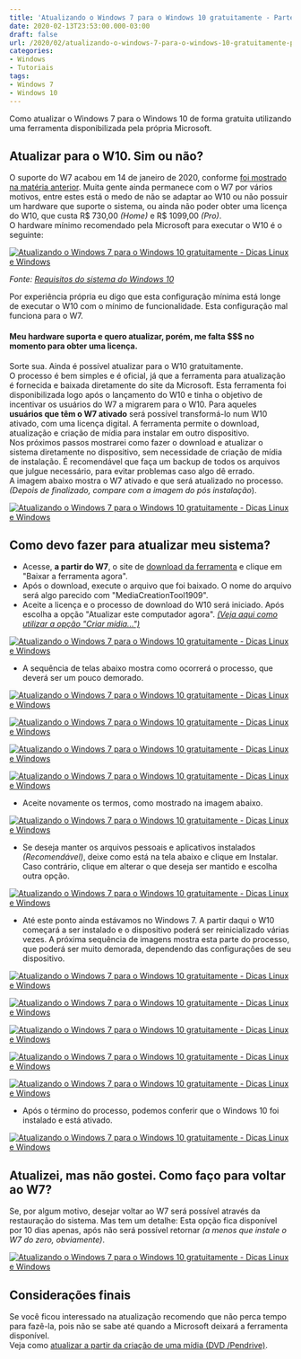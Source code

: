 ```yaml
---
title: 'Atualizando o Windows 7 para o Windows 10 gratuitamente - Parte 1'
date: 2020-02-13T23:53:00.000-03:00
draft: false
url: /2020/02/atualizando-o-windows-7-para-o-windows-10-gratuitamente-pt-1.html
categories:
- Windows
- Tutoriais
tags: 
- Windows 7
- Windows 10
---
```


Como atualizar o Windows 7 para o Windows 10 de forma gratuita utilizando uma ferramenta disponibilizada pela própria Microsoft.

<!--more-->

## Atualizar para o W10. Sim ou não?

  
O suporte do W7 acabou em 14 de janeiro de 2020, conforme [foi mostrado na matéria anterior](https://info.wsouza.com.br/2020/01/suporte-do-windows-7-acaba-em-14012020.html). Muita gente ainda permanece com o W7 por vários motivos, entre estes está o medo de não se adaptar ao W10 ou não possuir um hardware que suporte o sistema, ou ainda não poder obter uma licença do W10, que custa R$ 730,00 _(Home)_ e R$ 1099,00 _(Pro)_.  
O hardware mínimo recomendado pela Microsoft para executar o W10 é o seguinte:  

[![Atualizando o Windows 7 para o Windows 10 gratuitamente - Dicas Linux e Windows](https://4.bp.blogspot.com/-I-AFSWoIl3E/XkYRbEWHF9I/AAAAAAAAN7A/8YbyMN1ajmUIyMo6eJu7Wrg0JsntGsh1QCNcBGAsYHQ/s1600/26.png "Atualizando o Windows 7 para o Windows 10 gratuitamente - Dicas Linux e Windows")](https://4.bp.blogspot.com/-I-AFSWoIl3E/XkYRbEWHF9I/AAAAAAAAN7A/8YbyMN1ajmUIyMo6eJu7Wrg0JsntGsh1QCNcBGAsYHQ/s1600/26.png)

_Fonte: [Requisitos do sistema do Windows 10](https://www.microsoft.com/pt-br/windows/windows-10-specifications#primaryR2)_  
  
Por experiência própria eu digo que esta configuração mínima está longe de executar o W10 com o mínimo de funcionalidade. Esta configuração mal funciona para o W7.  
  

#### Meu hardware suporta e quero atualizar, porém, me falta $$$ no momento para obter uma licença.

  
Sorte sua. Ainda é possível atualizar para o W10 gratuitamente.  
O processo é bem simples e é oficial, já que a ferramenta para atualização é fornecida e baixada diretamente do site da Microsoft. Esta ferramenta foi disponibilizada logo após o lançamento do W10 e tinha o objetivo de incentivar os usuários do W7 a migrarem para o W10. Para aqueles **usuários que têm o W7 ativado** será possível transformá-lo num W10 ativado, com uma licença digital. A ferramenta permite o download, atualização e criação de mídia para instalar em outro dispositivo.  
Nos próximos passos mostrarei como fazer o download e atualizar o sistema diretamente no dispositivo, sem necessidade de criação de mídia de instalação. É recomendável que faça um backup de todos os arquivos que julgue necessário, para evitar problemas caso algo dê errado.  
A imagem abaixo mostra o W7 ativado e que será atualizado no processo. _(Depois de finalizado, compare com a imagem do pós instalação_).  
  

[![Atualizando o Windows 7 para o Windows 10 gratuitamente - Dicas Linux e Windows](https://4.bp.blogspot.com/-XxFuzTDGf3Y/XkYWqetJXtI/AAAAAAAAN7Y/IZxfcyXkhmYwl3Gp9yolEjaCmh17uFTlwCNcBGAsYHQ/s640/00.png "Atualizando o Windows 7 para o Windows 10 gratuitamente - Dicas Linux e Windows")](https://4.bp.blogspot.com/-XxFuzTDGf3Y/XkYWqetJXtI/AAAAAAAAN7Y/IZxfcyXkhmYwl3Gp9yolEjaCmh17uFTlwCNcBGAsYHQ/s1600/00.png)
 

## Como devo fazer para atualizar meu sistema?

*   Acesse, **a partir do W7**, o site de [download da ferramenta](https://www.microsoft.com/pt-br/software-download/windows10?ranMID=43674&ranEAID=je6NUbpObpQ&ranSiteID=je6NUbpObpQ-dNM0_6BCl7IsYgp_bouV1w&epi=je6NUbpObpQ-dNM0_6BCl7IsYgp_bouV1w&irgwc=1&OCID=AID2000142_aff_7795_1243925&tduid=(ir__ukrhtqmlh9kft2gykk0sohzjx22xlugj0ywpggd100)(7795)(1243925)(je6NUbpObpQ-dNM0_6BCl7IsYgp_bouV1w)()&irclickid=_ukrhtqmlh9kft2gykk0sohzjx22xlugj0ywpggd100) e clique em "Baixar a ferramenta agora".
*   Após o download, execute o arquivo que foi baixado. O nome do arquivo será algo parecido com "MediaCreationTool1909".
*   Aceite a licença e o processo de download do W10 será iniciado. Após escolha a opção "Atualizar este computador agora". _[(Veja aqui como utilizar a opção "Criar mídia...")](https://info.wsouza.com.br/2020/02/atualizando-o-windows-7-para-o-windows-10-gratuitamente-pt-2.html)_

[![Atualizando o Windows 7 para o Windows 10 gratuitamente - Dicas Linux e Windows](https://1.bp.blogspot.com/-8lYTnFXuXSM/XkYCocjjZgI/AAAAAAAAN5A/WMu_RlFka9Yynit3DEyLD2rwL8w7MvQIACNcBGAsYHQ/s640/05.png "Atualizando o Windows 7 para o Windows 10 gratuitamente - Dicas Linux e Windows")](https://1.bp.blogspot.com/-8lYTnFXuXSM/XkYCocjjZgI/AAAAAAAAN5A/WMu_RlFka9Yynit3DEyLD2rwL8w7MvQIACNcBGAsYHQ/s1600/05.png)

*   A sequência de telas abaixo mostra como ocorrerá o processo, que deverá ser um pouco demorado.

[![Atualizando o Windows 7 para o Windows 10 gratuitamente - Dicas Linux e Windows](https://1.bp.blogspot.com/-VQLAANyRuC4/XkYCoA-wGaI/AAAAAAAAN48/QHlVZ4TiiGk2zUMAmpI_WF3FkKlWFlSqACNcBGAsYHQ/s640/06.png "Atualizando o Windows 7 para o Windows 10 gratuitamente - Dicas Linux e Windows")](https://1.bp.blogspot.com/-VQLAANyRuC4/XkYCoA-wGaI/AAAAAAAAN48/QHlVZ4TiiGk2zUMAmpI_WF3FkKlWFlSqACNcBGAsYHQ/s1600/06.png)

[![Atualizando o Windows 7 para o Windows 10 gratuitamente - Dicas Linux e Windows](https://1.bp.blogspot.com/-b4Xz9W2z_ME/XkYCoQoFlLI/AAAAAAAAN5E/Cj9o1UZsCxIvYO7Y6CTe7h2NjNOEyLgdgCNcBGAsYHQ/s640/08.png "Atualizando o Windows 7 para o Windows 10 gratuitamente - Dicas Linux e Windows")](https://1.bp.blogspot.com/-b4Xz9W2z_ME/XkYCoQoFlLI/AAAAAAAAN5E/Cj9o1UZsCxIvYO7Y6CTe7h2NjNOEyLgdgCNcBGAsYHQ/s1600/08.png)

[![Atualizando o Windows 7 para o Windows 10 gratuitamente - Dicas Linux e Windows](https://1.bp.blogspot.com/-t9NfoaYzE2Y/XkYCpIq5lgI/AAAAAAAAN5I/5XVVu76wxLAJOsXfA9Gcbau81s_9bxn0gCNcBGAsYHQ/s640/09.png "Atualizando o Windows 7 para o Windows 10 gratuitamente - Dicas Linux e Windows")](https://1.bp.blogspot.com/-t9NfoaYzE2Y/XkYCpIq5lgI/AAAAAAAAN5I/5XVVu76wxLAJOsXfA9Gcbau81s_9bxn0gCNcBGAsYHQ/s1600/09.png)

[![Atualizando o Windows 7 para o Windows 10 gratuitamente - Dicas Linux e Windows](https://1.bp.blogspot.com/-eyUt5X8AwP0/XkYEQHO9UcI/AAAAAAAAN5g/Y5EaS4UncYk3tmt_3pWQ4ADHyBRS0pyFQCNcBGAsYHQ/s640/11.png "Atualizando o Windows 7 para o Windows 10 gratuitamente - Dicas Linux e Windows")](https://1.bp.blogspot.com/-eyUt5X8AwP0/XkYEQHO9UcI/AAAAAAAAN5g/Y5EaS4UncYk3tmt_3pWQ4ADHyBRS0pyFQCNcBGAsYHQ/s1600/11.png)

*   Aceite novamente os termos, como mostrado na imagem abaixo.

[![Atualizando o Windows 7 para o Windows 10 gratuitamente - Dicas Linux e Windows](https://1.bp.blogspot.com/-MZWUOB5P7k0/XkYFkM82bKI/AAAAAAAAN5o/TN3qO51ZrRYlv548QVtLYnWyxvRzTqiEQCNcBGAsYHQ/s640/13.png "Atualizando o Windows 7 para o Windows 10 gratuitamente - Dicas Linux e Windows")](https://1.bp.blogspot.com/-MZWUOB5P7k0/XkYFkM82bKI/AAAAAAAAN5o/TN3qO51ZrRYlv548QVtLYnWyxvRzTqiEQCNcBGAsYHQ/s1600/13.png)

*   Se deseja manter os arquivos pessoais e aplicativos instalados _(Recomendável)_, deixe como está na tela abaixo e clique em Instalar. Caso contrário, clique em alterar o que deseja ser mantido e escolha outra opção.

[![Atualizando o Windows 7 para o Windows 10 gratuitamente - Dicas Linux e Windows](https://1.bp.blogspot.com/-UwQYU0gmwsI/XkYGMrJ_PGI/AAAAAAAAN5w/rjjdsOiqX3oNOJiccNDYwIbvobDirQpgQCNcBGAsYHQ/s640/15.png "Atualizando o Windows 7 para o Windows 10 gratuitamente - Dicas Linux e Windows")](https://1.bp.blogspot.com/-UwQYU0gmwsI/XkYGMrJ_PGI/AAAAAAAAN5w/rjjdsOiqX3oNOJiccNDYwIbvobDirQpgQCNcBGAsYHQ/s1600/15.png)

*   Até este ponto ainda estávamos no Windows 7. A partir daqui o W10 começará a ser instalado e o dispositivo poderá ser reinicializado várias vezes. A próxima sequência de imagens mostra esta parte do processo, que poderá ser muito demorada, dependendo das configurações de seu dispositivo.

[![Atualizando o Windows 7 para o Windows 10 gratuitamente - Dicas Linux e Windows](https://1.bp.blogspot.com/-7apla_8g2Ww/XkYHQ6MNanI/AAAAAAAAN6E/09ECHQhgcMYmfTJJUP4kiD3RGcOwNmxZgCNcBGAsYHQ/s640/17.png "Atualizando o Windows 7 para o Windows 10 gratuitamente - Dicas Linux e Windows")](https://1.bp.blogspot.com/-7apla_8g2Ww/XkYHQ6MNanI/AAAAAAAAN6E/09ECHQhgcMYmfTJJUP4kiD3RGcOwNmxZgCNcBGAsYHQ/s1600/17.png)

[![Atualizando o Windows 7 para o Windows 10 gratuitamente - Dicas Linux e Windows](https://1.bp.blogspot.com/-axiY7SYQ06o/XkYHQ2HFqnI/AAAAAAAAN58/rNDXXCGHO2wUromrQD_KvTVYs9vnPEuSwCNcBGAsYHQ/s640/19.png "Atualizando o Windows 7 para o Windows 10 gratuitamente - Dicas Linux e Windows")](https://1.bp.blogspot.com/-axiY7SYQ06o/XkYHQ2HFqnI/AAAAAAAAN58/rNDXXCGHO2wUromrQD_KvTVYs9vnPEuSwCNcBGAsYHQ/s1600/19.png)

[![Atualizando o Windows 7 para o Windows 10 gratuitamente - Dicas Linux e Windows](https://1.bp.blogspot.com/-Oywl7mBPHpU/XkYHRqUiuJI/AAAAAAAAN6I/aGu47ZuiYoUt8c8VE98OVikbJF4AFH3ugCNcBGAsYHQ/s640/20.png "Atualizando o Windows 7 para o Windows 10 gratuitamente - Dicas Linux e Windows")](https://1.bp.blogspot.com/-Oywl7mBPHpU/XkYHRqUiuJI/AAAAAAAAN6I/aGu47ZuiYoUt8c8VE98OVikbJF4AFH3ugCNcBGAsYHQ/s1600/20.png)

[![Atualizando o Windows 7 para o Windows 10 gratuitamente - Dicas Linux e Windows](https://1.bp.blogspot.com/-kdYN6baC3eE/XkYHSXECY6I/AAAAAAAAN6M/4rP4AXOTXl4NsBlaWXBcS7lnrfiTh8ZrwCNcBGAsYHQ/s640/21.png "Atualizando o Windows 7 para o Windows 10 gratuitamente - Dicas Linux e Windows")](https://1.bp.blogspot.com/-kdYN6baC3eE/XkYHSXECY6I/AAAAAAAAN6M/4rP4AXOTXl4NsBlaWXBcS7lnrfiTh8ZrwCNcBGAsYHQ/s1600/21.png)

[![Atualizando o Windows 7 para o Windows 10 gratuitamente - Dicas Linux e Windows](https://1.bp.blogspot.com/-VQu4HMnDq5g/XkYHSlKY1nI/AAAAAAAAN6Q/WBqtZF_kN_8wLSHhT53cfVTbJkr8BnBagCNcBGAsYHQ/s640/22.png "Atualizando o Windows 7 para o Windows 10 gratuitamente - Dicas Linux e Windows")](https://1.bp.blogspot.com/-VQu4HMnDq5g/XkYHSlKY1nI/AAAAAAAAN6Q/WBqtZF_kN_8wLSHhT53cfVTbJkr8BnBagCNcBGAsYHQ/s1600/22.png)

*   Após o término do processo, podemos conferir que o Windows 10 foi instalado e está ativado.

[![Atualizando o Windows 7 para o Windows 10 gratuitamente - Dicas Linux e Windows](https://1.bp.blogspot.com/-3qeau47BY1s/XkYI4rsS4VI/AAAAAAAAN6o/SYkwQhPqkgkF5vOakZT2IXrWfQMuVwZwwCNcBGAsYHQ/s640/23.png "Atualizando o Windows 7 para o Windows 10 gratuitamente - Dicas Linux e Windows")](https://1.bp.blogspot.com/-3qeau47BY1s/XkYI4rsS4VI/AAAAAAAAN6o/SYkwQhPqkgkF5vOakZT2IXrWfQMuVwZwwCNcBGAsYHQ/s1600/23.png)

  
## Atualizei, mas não gostei. Como faço para voltar ao W7?

  
Se, por algum motivo, desejar voltar ao W7 será possível através da restauração do sistema. Mas tem um detalhe: Esta opção fica disponível por 10 dias apenas, após não será possível retornar _(a menos que instale o W7 do zero, obviamente)_.  
  

[![Atualizando o Windows 7 para o Windows 10 gratuitamente - Dicas Linux e Windows](https://2.bp.blogspot.com/-NhDY5BFoZdg/XkYVKpPTIHI/AAAAAAAAN7M/49nPE93nYY8qU0Xl1MdKhgl7hzFib4mggCNcBGAsYHQ/s640/24.png "Atualizando o Windows 7 para o Windows 10 gratuitamente - Dicas Linux e Windows")](https://2.bp.blogspot.com/-NhDY5BFoZdg/XkYVKpPTIHI/AAAAAAAAN7M/49nPE93nYY8qU0Xl1MdKhgl7hzFib4mggCNcBGAsYHQ/s1600/24.png)

  

## Considerações finais

  
Se você ficou interessado na atualização recomendo que não perca tempo para fazê-la, pois não se sabe até quando a Microsoft deixará a ferramenta disponível.  
Veja como [atualizar a partir da criação de uma mídia (DVD /Pendrive)](https://info.wsouza.com.br/2020/02/atualizando-o-windows-7-para-o-windows-10-gratuitamente-pt-2.html).
